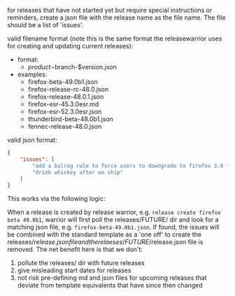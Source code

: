 for releases that have not started yet but require special instructions or reminders, create a json file with the release name as the file name. The file should be a list of 'issues'.


valid filename format (note this is the same format the releasewarrior uses for creating and updating current releases):

* format:
  * $product-$branch-$version.json
* examples:
    * firefox-beta-49.0b1.json
    * firefox-release-rc-48.0.json
    * firefox-release-48.0.1.json
    * firefox-esr-45.3.0esr.md
    * firefox-esr-52.3.0esr.json
    * thunderbird-beta-48.0b1.json
    * fennec-release-48.0.json

valid json format:

```json
{
    "issues": [
        "add a balrog rule to force users to downgrade to firefox 3.0 for funz",
        "drink whiskey after we ship"
    ]
}
```

This works via the following logic:

When a release is created by release warrior, e.g. `release create firefox beta 49.0b1`, warrior will first poll the releases/FUTURE/ dir and look for a matching json file, e.g. `firefox-beta-49.0b1.json`.
If found, the issues will be combined with the standard template as a 'one off' to create the releases/$release.json file and the relaeses/FUTURE/$release.json file is removed. The net benefit here is that we don't:

1. pollute the releases/ dir with future releases
2. give misleading start dates for releases
3. not risk pre-defining md and json files for upcoming releases that deviate from template equivalents that have since then changed

